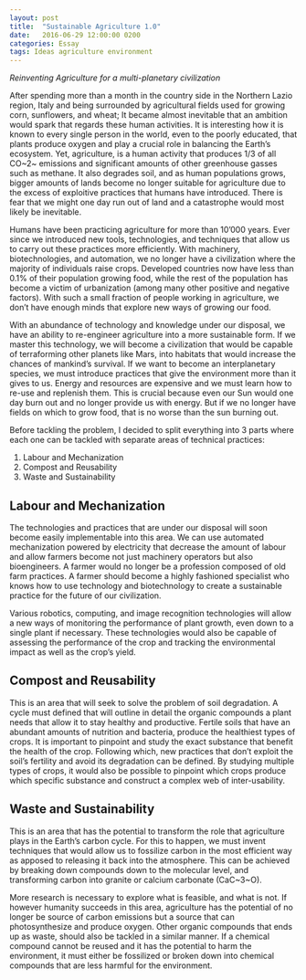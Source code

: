 ```yaml
---
layout: post
title:  "Sustainable Agriculture 1.0"
date:   2016-06-29 12:00:00 0200
categories: Essay
tags: Ideas agriculture environment
---
```


*Reinventing Agriculture for a multi-planetary civilization*

After spending more than a month in the country side in the Northern Lazio region, Italy and being surrounded by agricultural fields used for growing corn, sunflowers, and wheat; It became almost inevitable that an ambition would spark that regards these human activities. It is interesting how it is known to every single person in the world, even to the poorly educated, that plants produce oxygen and play a crucial role in balancing the Earth’s ecosystem. Yet, agriculture, is a human activity that produces 1/3 of all CO~2~ emissions and significant amounts of other greenhouse gasses such as methane. It also degrades soil, and as human populations grows, bigger amounts of lands become no longer suitable for agriculture due to the excess of exploitive practices that humans have introduced. There is fear that we might one day run out of land and a catastrophe would most likely be inevitable.

Humans have been practicing agriculture for more than 10’000 years. Ever since we introduced new tools, technologies, and techniques that allow us to carry out these practices more efficiently. With machinery, biotechnologies, and automation, we no longer have a civilization where the majority of individuals raise crops. Developed countries now have less than 0.1% of their population growing food, while the rest of the population has become a victim of urbanization (among many other positive and negative factors). With such a small fraction of people working in agriculture, we don’t have enough minds that explore new ways of growing our food.

With an abundance of technology and knowledge under our disposal, we have an ability to re-engineer agriculture into a more sustainable form. If we master this technology, we will become a civilization that would be capable of terraforming other planets like Mars, into habitats that would increase the chances of mankind’s survival. If we want to become an interplanetary species, we must introduce practices that give the environment more than it gives to us. Energy and resources are expensive and we must learn how to re-use and replenish them. This is crucial because even our Sun would one day burn out and no longer provide us with energy. But if we no longer have fields on which to grow food, that is no worse than the sun burning out.

Before tackling the problem, I decided to split everything into 3 parts where each one can be tackled with separate areas of technical practices:

1. Labour and Mechanization
2. Compost and Reusability
3. Waste and Sustainability

## Labour and Mechanization
The technologies and practices that are under our disposal will soon become easily implementable into this area. We can use automated mechanization powered by electricity that decrease the amount of labour and allow farmers become not just machinery operators but also bioengineers. A farmer would no longer be a profession composed of old farm practices. A farmer should become a highly fashioned specialist who knows how to use technology and biotechnology to create a sustainable practice for the future of our civilization.

Various robotics, computing, and image recognition technologies will allow a new ways of monitoring the performance of plant growth, even down to a single plant if necessary. These technologies would also be capable of assessing the performance of the crop and tracking the environmental impact as well as the crop’s yield.

## Compost and Reusability
This is an area that will seek to solve the problem of soil degradation. A cycle must defined that will outline in detail the organic compounds a plant needs that allow it to stay healthy and productive. Fertile soils that have an abundant amounts of nutrition and bacteria, produce the healthiest types of crops. It is important to pinpoint and study the exact substance that benefit the health of the crop. Following which, new practices that don’t exploit the soil’s fertility and avoid its degradation can be defined. By studying multiple types of crops, it would also be possible to pinpoint which crops produce which specific substance and construct a complex web of inter-usability.

## Waste and Sustainability
This is an area that has the potential to transform the role that agriculture plays in the Earth’s carbon cycle. For this to happen, we must invent techniques that would allow us to fossilize carbon in the most efficient way as apposed to releasing it back into the atmosphere. This can be achieved by breaking down compounds down to the molecular level, and transforming carbon into granite or calcium carbonate (CaC~3~O).

More research is necessary to explore what is feasible, and what is not. If however humanity succeeds in this area, agriculture has the potential of no longer be source of carbon emissions but a source that can photosynthesize and produce oxygen. Other organic compounds that ends up as waste, should also be tackled in a similar manner. If a chemical compound cannot be reused and it has the potential to harm the environment, it must either be fossilized or broken down into chemical compounds that are less harmful for the environment.
